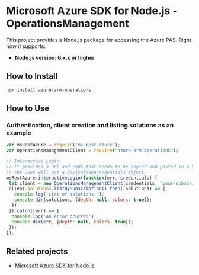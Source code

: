 # Microsoft Azure SDK for Node.js - OperationsManagement

This project provides a Node.js package for accessing the Azure PAS. Right now it supports:
- **Node.js version: 6.x.x or higher**

## How to Install

```bash
npm install azure-arm-operations
```

## How to Use

### Authentication, client creation and listing solutions as an example

 ```javascript
 var msRestAzure = require('ms-rest-azure');
 var OperationsManagementClient = require("azure-arm-operations");
 
 // Interactive Login
 // It provides a url and code that needs to be copied and pasted in a browser and authenticated over there. If successful, 
 // the user will get a DeviceTokenCredentials object.
 msRestAzure.interactiveLogin(function(err, credentials) {
  let client = new OperationsManagementClient(credentials, 'your-subscription-id');
  client.solutions.listBySubscription().then((solutions) => {
    console.log('List of solutions:');
    console.dir(solutions, {depth: null, colors: true});
   });
  }).catch((err) => {
   console.log('An error ocurred');
   console.dir(err, {depth: null, colors: true});
  });
});
```

## Related projects

- [Microsoft Azure SDK for Node.js](https://github.com/Azure/azure-sdk-for-node)

